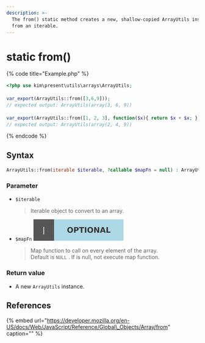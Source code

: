 ```yaml
---
description: >-
  The from() static method creates a new, shallow-copied ArrayUtils instance
  from an iterable.
---
```


# static from\(\)

{% code title="Example.php" %}
```php
<?php use kim\present\utils\arrays\ArrayUtils;

var_export(ArrayUtils::from([3,6,9]));
// expected output: ArrayUtils(array(3, 6, 9))

var_export(ArrayUtils::from([1, 2, 3], function($x){ return $x + $x; }));
// expected output: ArrayUtils(array(2, 4, 9))
```
{% endcode %}

## Syntax

```php
ArrayUtils::from(iterable $iterable, ?callable $mapFn = null) : ArrayUtils
```

### Parameter

* `$iterable` 

  > Iterable object to convert to an array.

* `$mapFn`  ![](../../.gitbook/assets/badge_optional.svg) 

  > Map function to call on every element of the array.  
  > Default is `NULL` . If is null, not execute map function.



### Return value

* A new `ArrayUtils` instance.

## References

{% embed url="https://developer.mozilla.org/en-US/docs/Web/JavaScript/Reference/Global\_Objects/Array/from" caption="" %}

